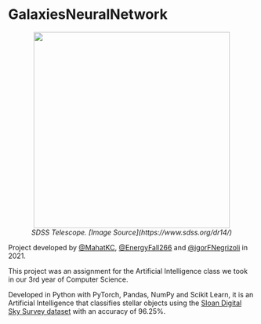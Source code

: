 # GalaxiesNeuralNetwork


<p align="center">
  <img src="https://www.sdss.org/wp-content/uploads/2016/07/sdss_gaulme.jpg" width="400"/><br>
  <span><i>SDSS Telescope. [Image Source](https://www.sdss.org/dr14/)</i></span>
</p>

Project developed by  [@MahatKC](https://www.github.com/MahatKC), [@EnergyFall266](https://github.com/EnergyFall266) and [@igorFNegrizoli](https://www.github.com/igorFNegrizoli) in 2021.

This project was an assignment for the Artificial Intelligence class we took in our 3rd year of Computer Science.

Developed in Python with PyTorch, Pandas, NumPy and Scikit Learn, it is an Artificial Intelligence that classifies stellar objects using the [Sloan Digital Sky Survey dataset](https://www.kaggle.com/datasets/lucidlenn/sloan-digital-sky-survey) with an accuracy of 96.25%.
